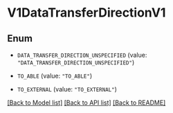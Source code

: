 # V1DataTransferDirectionV1

## Enum


* `DATA_TRANSFER_DIRECTION_UNSPECIFIED` (value: `"DATA_TRANSFER_DIRECTION_UNSPECIFIED"`)

* `TO_ABLE` (value: `"TO_ABLE"`)

* `TO_EXTERNAL` (value: `"TO_EXTERNAL"`)


[[Back to Model list]](../README.md#documentation-for-models) [[Back to API list]](../README.md#documentation-for-api-endpoints) [[Back to README]](../README.md)



